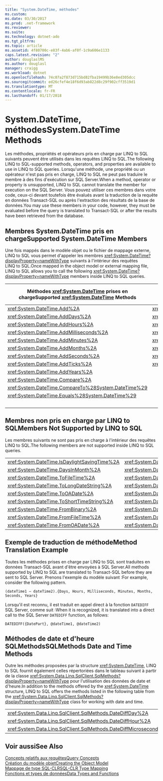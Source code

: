```yaml
---
title: "System.DateTime, méthodes"
ms.custom: 
ms.date: 03/30/2017
ms.prod: .net-framework
ms.reviewer: 
ms.suite: 
ms.technology: dotnet-ado
ms.tgt_pltfrm: 
ms.topic: article
ms.assetid: 4f80700c-e83f-4ab6-af0f-1c9a606e1133
caps.latest.revision: "2"
author: douglaslMS
ms.author: douglasl
manager: craigg
ms.workload: dotnet
ms.openlocfilehash: 74c07a2f873d715bd82fba19499b36e8ed305dcc
ms.sourcegitcommit: ed26cfef4e18f6d93ab822d8c29f902cff3519d1
ms.translationtype: MT
ms.contentlocale: fr-FR
ms.lasthandoff: 01/17/2018
---
```

# <a name="systemdatetime-methods"></a><span data-ttu-id="af980-102">System.DateTime, méthodes</span><span class="sxs-lookup"><span data-stu-id="af980-102">System.DateTime Methods</span></span>
<span data-ttu-id="af980-103">Les méthodes, propriétés et opérateurs pris en charge par LINQ to SQL suivants peuvent être utilisés dans les requêtes LINQ to SQL.</span><span class="sxs-lookup"><span data-stu-id="af980-103">The following LINQ to SQL-supported methods, operators, and properties are available to use in LINQ to SQL queries.</span></span> <span data-ttu-id="af980-104">Lorsqu'une méthode, une propriété ou un opérateur n'est pas pris en charge, LINQ to SQL ne peut pas traduire le membre à des fins d'exécution sur SQL Server.</span><span class="sxs-lookup"><span data-stu-id="af980-104">When a method, operator or property is unsupported, LINQ to SQL cannot translate the member for execution on the SQL Server.</span></span> <span data-ttu-id="af980-105">Vous pouvez utiliser ces membres dans votre code, ceux-ci devant toutefois être évalués avant la traduction de la requête en données Transact-SQL ou après l'extraction des résultats de la base de données.</span><span class="sxs-lookup"><span data-stu-id="af980-105">You may use these members in your code, however, they must be evaluated before the query is translated to Transact-SQL or after the results have been retrieved from the database.</span></span>  
  
## <a name="supported-systemdatetime-members"></a><span data-ttu-id="af980-106">Membres System.DateTime pris en charge</span><span class="sxs-lookup"><span data-stu-id="af980-106">Supported System.DateTime Members</span></span>  
 <span data-ttu-id="af980-107">Une fois mappés dans le modèle objet ou le fichier de mappage externe, LINQ to SQL vous permet d'appeler les membres <xref:System.DateTime?displayProperty=nameWithType> suivants à l'intérieur des requêtes LINQ to SQL.</span><span class="sxs-lookup"><span data-stu-id="af980-107">Once mapped in the object model or external mapping file, LINQ to SQL allows you to call the following <xref:System.DateTime?displayProperty=nameWithType> members inside LINQ to SQL queries.</span></span>  
  
|<span data-ttu-id="af980-108">Méthodes <xref:System.DateTime> prises en charge</span><span class="sxs-lookup"><span data-stu-id="af980-108">Supported <xref:System.DateTime> Methods</span></span>|<span data-ttu-id="af980-109">Opérateurs <xref:System.DateTime> pris en charge</span><span class="sxs-lookup"><span data-stu-id="af980-109">Supported <xref:System.DateTime> Operators</span></span>|<span data-ttu-id="af980-110">Propriétés <xref:System.DateTime> prises en charge</span><span class="sxs-lookup"><span data-stu-id="af980-110">Supported <xref:System.DateTime> Properties</span></span>|  
|------------------------------------------------------------------------------------------------------------------------------------------------|--------------------------------------------------------------------------------------------------------------------------------------------------|---------------------------------------------------------------------------------------------------------------------------------------------------|  
|<xref:System.DateTime.Add%2A>|<xref:System.DateTime.op_Addition%2A>|<xref:System.DateTime.Date%2A>|  
|<xref:System.DateTime.AddDays%2A>|<xref:System.DateTime.op_Equality%2A>|<xref:System.DateTime.Day%2A>|  
|<xref:System.DateTime.AddHours%2A>|<xref:System.DateTime.op_GreaterThan%2A>|<xref:System.DateTime.DayOfWeek%2A>|  
|<xref:System.DateTime.AddMilliseconds%2A>|<xref:System.DateTime.op_GreaterThanOrEqual%2A>|<xref:System.DateTime.DayOfYear%2A>|  
|<xref:System.DateTime.AddMinutes%2A>|<xref:System.DateTime.op_Inequality%2A>|<xref:System.DateTime.Hour%2A>|  
|<xref:System.DateTime.AddMonths%2A>|<xref:System.DateTime.op_LessThan%2A>|<xref:System.DateTime.Millisecond%2A>|  
|<xref:System.DateTime.AddSeconds%2A>|<xref:System.DateTime.op_LessThanOrEqual%2A>|<xref:System.DateTime.Minute%2A>|  
|<xref:System.DateTime.AddTicks%2A>|<xref:System.DateTime.op_Subtraction%2A>|<xref:System.DateTime.Month%2A>|  
|<xref:System.DateTime.AddYears%2A>||<xref:System.DateTime.Now%2A>|  
|<xref:System.DateTime.Compare%2A>||<xref:System.DateTime.Second%2A>|  
|<xref:System.DateTime.CompareTo%28System.DateTime%29>||<xref:System.DateTime.TimeOfDay%2A>|  
|<xref:System.DateTime.Equals%28System.DateTime%29>||<xref:System.DateTime.Today%2A>|  
|||<xref:System.DateTime.Year%2A>|  
  
## <a name="members-not-supported-by-linq-to-sql"></a><span data-ttu-id="af980-111">Membres non pris en charge par LINQ to SQL</span><span class="sxs-lookup"><span data-stu-id="af980-111">Members Not Supported by LINQ to SQL</span></span>  
 <span data-ttu-id="af980-112">Les membres suivants ne sont pas pris en charge à l'intérieur des requêtes LINQ to SQL.</span><span class="sxs-lookup"><span data-stu-id="af980-112">The following members are not supported inside LINQ to SQL queries.</span></span>  
  
|||  
|-|-|  
|<xref:System.DateTime.IsDaylightSavingTime%2A>|<xref:System.DateTime.IsLeapYear%2A>|  
|<xref:System.DateTime.DaysInMonth%2A>|<xref:System.DateTime.ToBinary%2A>|  
|<xref:System.DateTime.ToFileTime%2A>|<xref:System.DateTime.ToFileTimeUtc%2A>|  
|<xref:System.DateTime.ToLongDateString%2A>|<xref:System.DateTime.ToLongTimeString%2A>|  
|<xref:System.DateTime.ToOADate%2A>|<xref:System.DateTime.ToShortDateString%2A>|  
|<xref:System.DateTime.ToShortTimeString%2A>|<xref:System.DateTime.ToUniversalTime%2A>|  
|<xref:System.DateTime.FromBinary%2A>|<xref:System.DateTime.UtcNow%2A>|  
|<xref:System.DateTime.FromFileTime%2A>|<xref:System.DateTime.FromFileTimeUtc%2A>|  
|<xref:System.DateTime.FromOADate%2A>|<xref:System.DateTime.GetDateTimeFormats%2A>|  
  
## <a name="method-translation-example"></a><span data-ttu-id="af980-113">Exemple de traduction de méthode</span><span class="sxs-lookup"><span data-stu-id="af980-113">Method Translation Example</span></span>  
 <span data-ttu-id="af980-114">Toutes les méthodes prises en charge par LINQ to SQL sont traduites en données Transact-SQL avant d'être envoyées à SQL Server.</span><span class="sxs-lookup"><span data-stu-id="af980-114">All methods supported by LINQ to SQL are translated to Transact-SQL before they are sent to   SQL Server.</span></span> <span data-ttu-id="af980-115">Prenons l'exemple du modèle suivant :</span><span class="sxs-lookup"><span data-stu-id="af980-115">For example, consider the following pattern.</span></span>  
  
 `(dateTime1 – dateTime2).{Days, Hours, Milliseconds, Minutes, Months, Seconds, Years}`  
  
 <span data-ttu-id="af980-116">Lorsqu'il est reconnu, il est traduit en appel direct à la fonction `DATEDIFF` SQL Server, comme suit :</span><span class="sxs-lookup"><span data-stu-id="af980-116">When it is recognized, it is translated into a direct call to the SQL Server `DATEDIFF` function, as follows:</span></span>  
  
 `DATEDIFF({DatePart}, @dateTime1, @dateTime2)`  
  
## <a name="sqlmethods-date-and-time-methods"></a><span data-ttu-id="af980-117">Méthodes de date et d'heure SQLMethods</span><span class="sxs-lookup"><span data-stu-id="af980-117">SQLMethods Date and Time Methods</span></span>  
 <span data-ttu-id="af980-118">Outre les méthodes proposées par la structure <xref:System.DateTime>, LINQ to SQL fournit également celles répertoriées dans le tableau suivant à partir de la classe <xref:System.Data.Linq.SqlClient.SqlMethods?displayProperty=nameWithType> pour l'utilisation des données de date et d'heure.</span><span class="sxs-lookup"><span data-stu-id="af980-118">In addition to the methods offered by the <xref:System.DateTime> structure, LINQ to SQL offers the methods listed in the following table from the <xref:System.Data.Linq.SqlClient.SqlMethods?displayProperty=nameWithType> class for working with date and time.</span></span>  
  
||||  
|-|-|-|  
|<xref:System.Data.Linq.SqlClient.SqlMethods.DateDiffDay%2A>|<xref:System.Data.Linq.SqlClient.SqlMethods.DateDiffMillisecond%2A>|<xref:System.Data.Linq.SqlClient.SqlMethods.DateDiffNanosecond%2A>|  
|<xref:System.Data.Linq.SqlClient.SqlMethods.DateDiffHour%2A>|<xref:System.Data.Linq.SqlClient.SqlMethods.DateDiffMinute%2A>|<xref:System.Data.Linq.SqlClient.SqlMethods.DateDiffSecond%2A>|  
|<xref:System.Data.Linq.SqlClient.SqlMethods.DateDiffMicrosecond%2A>|<xref:System.Data.Linq.SqlClient.SqlMethods.DateDiffMonth%2A>|<xref:System.Data.Linq.SqlClient.SqlMethods.DateDiffYear%2A>|  
  
## <a name="see-also"></a><span data-ttu-id="af980-119">Voir aussi</span><span class="sxs-lookup"><span data-stu-id="af980-119">See Also</span></span>  
 [<span data-ttu-id="af980-120">Concepts relatifs aux requêtes</span><span class="sxs-lookup"><span data-stu-id="af980-120">Query Concepts</span></span>](../../../../../../docs/framework/data/adonet/sql/linq/query-concepts.md)  
 [<span data-ttu-id="af980-121">Création du modèle objet</span><span class="sxs-lookup"><span data-stu-id="af980-121">Creating the Object Model</span></span>](../../../../../../docs/framework/data/adonet/sql/linq/creating-the-object-model.md)  
 [<span data-ttu-id="af980-122">Mappage de type SQL-CLR</span><span class="sxs-lookup"><span data-stu-id="af980-122">SQL-CLR Type Mapping</span></span>](../../../../../../docs/framework/data/adonet/sql/linq/sql-clr-type-mapping.md)  
 [<span data-ttu-id="af980-123">Fonctions et types de données</span><span class="sxs-lookup"><span data-stu-id="af980-123">Data Types and Functions</span></span>](../../../../../../docs/framework/data/adonet/sql/linq/data-types-and-functions.md)

